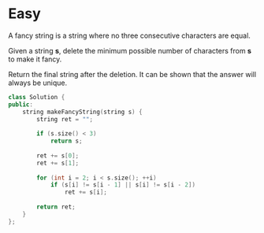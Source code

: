 # Easy

A fancy string is a string where no three consecutive characters are equal.

Given a string **s**, delete the minimum possible number of characters from **s** to make it fancy.

Return the final string after the deletion. It can be shown that the answer will always be unique.

```cpp
class Solution {
public:
    string makeFancyString(string s) {
        string ret = "";
        
        if (s.size() < 3)
            return s;
        
        ret += s[0];
        ret += s[1];
        
        for (int i = 2; i < s.size(); ++i)
            if (s[i] != s[i - 1] || s[i] != s[i - 2])
                ret += s[i];
        
        return ret;
    }
};
```
